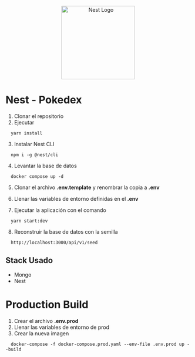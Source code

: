 <p align="center">
  <a href="http://nestjs.com/" target="blank"><img src="https://nestjs.com/img/logo-small.svg" width="200" alt="Nest Logo" /></a>
</p>

# Nest - Pokedex

1. Clonar el repositorio
2. Ejecutar
```
  yarn install
```
3. Instalar Nest CLI
```
  npm i -g @nest/cli
```
4. Levantar la base de datos 
```
  docker compose up -d
```
5. Clonar el archivo __.env.template__ y renombrar la copia a __.env__

6. Llenar las variables de entorno definidas en el __.env__

7. Ejecutar la aplicación con el comando 
```
  yarn start:dev
```

8. Reconstruir la base de datos con la semilla
```
  http://localhost:3000/api/v1/seed
```

## Stack Usado
* Mongo
* Nest

# Production Build

1. Crear el archivo __.env.prod__
2. Llenar las variables de entorno de prod
3. Crear la nueva imagen
```
  docker-compose -f docker-compose.prod.yaml --env-file .env.prod up --build
```